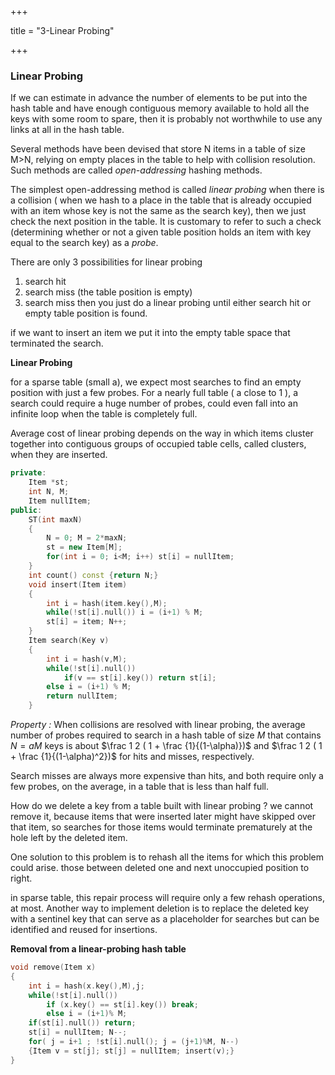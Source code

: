 +++

title = "3-Linear Probing"

+++

### Linear Probing

If we can estimate in advance the number of elements to be put into the hash table and have enough contiguous memory available to hold all the keys with some room to spare, then it is probably not worthwhile to use any links at all in the hash table.

Several methods have been devised that store N items in a table of size M>N, relying on empty places in the table to help with collision resolution. Such methods are called *open-addressing* hashing methods.

The simplest open-addressing method is called *linear probing* when there is a collision ( when we hash to a place in the table that is already occupied with an item whose key is not the same as the search key), then we just check the next position in the table. It is customary to refer to such a check (determining whether or not a given table position holds an item with key equal to the search key) as a *probe*.

There are only 3 possibilities for linear probing

1. search hit
2. search miss (the table position is empty)
3. search miss then you just do a linear probing until either search hit or empty table position is found.

if we want to insert an item we put it into the empty table space that terminated the search.

**Linear Probing**

for a sparse table (small a), we expect most searches to find an empty position with just a few probes. For a nearly full table ( a close to 1 ), a search could require a huge number of probes, could even fall into an infinite loop when the table is completely full.

Average cost of linear probing depends on the way in which items cluster together into contiguous groups of occupied table cells, called clusters, when they are inserted.

````c++
private:
	Item *st;
	int N, M;
	Item nullItem;
public:
	ST(int maxN)
    {
        N = 0; M = 2*maxN;
        st = new Item[M];
        for(int i = 0; i<M; i++) st[i] = nullItem;
    }
	int count() const {return N;}
	void insert(Item item)
    {
        int i = hash(item.key(),M);
        while(!st[i].null()) i = (i+1) % M;
        st[i] = item; N++;
    }
	Item search(Key v)
    {
        int i = hash(v,M);
        while(!st[i].null())
            if(v == st[i].key()) return st[i];
        else i = (i+1) % M;
        return nullItem;
    }
````

*Property :* When collisions are resolved with linear probing, the average number of probes required to search in a hash table of size $M$ that contains $N = aM$ keys is about $\frac 1 2 ( 1 + \frac {1}{(1-\alpha)})$ and $\frac 1 2 ( 1 + \frac {1}{(1-\alpha)^2})$ for hits and misses, respectively.

Search misses are always more expensive than hits, and both require only a few probes, on the average, in a table that is less than half full.

How do we delete a key from a table built with linear probing ?  we cannot remove it, because items that were inserted later might have skipped over that item, so searches for those items would terminate prematurely at the hole left by the deleted item.

One solution to this problem is to rehash all the items for which this problem could arise. those between deleted one and next unoccupied position to right.

in sparse table, this repair process will require only a few rehash operations, at most. Another way to implement deletion is to replace the deleted key with a sentinel key that can serve as a placeholder for searches but can be identified and reused for insertions.

**Removal from a linear-probing hash table**

````c++
void remove(Item x)
{
    int i = hash(x.key(),M),j;
    while(!st[i].null())
        if (x.key() == st[i].key()) break;
    	else i = (i+1)% M;
    if(st[i].null()) return;
    st[i] = nullItem; N--;
    for( j = i+1 ; !st[i].null(); j = (j+1)%M, N--)
    {Item v = st[j]; st[j] = nullItem; insert(v);}
}
````

